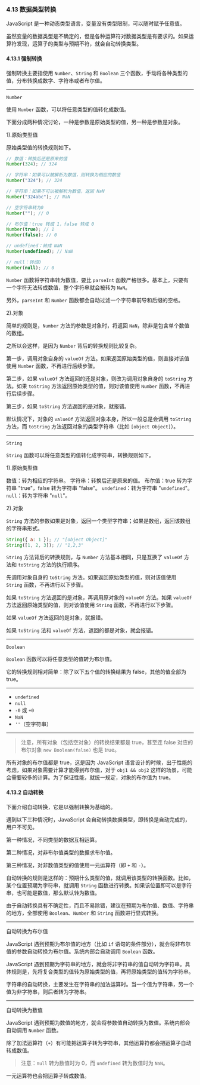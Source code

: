### 4.13 数据类型转换

JavaScript 是一种动态类型语言，变量没有类型限制，可以随时赋予任意值。

虽然变量的数据类型是不确定的，但是各种运算符对数据类型是有要求的。如果运算符发现，运算子的类型与预期不符，就会自动转换类型。

#### 4.13.1 强制转换

强制转换主要指使用 `Number`、`String` 和 `Boolean` 三个函数，手动将各种类型的值，分布转换成数字、字符串或者布尔值。

---

`Number`

使用 `Number` 函数，可以将任意类型的值转化成数值。

下面分成两种情况讨论，一种是参数是原始类型的值，另一种是参数是对象。

1).原始类型值

原始类型值的转换规则如下。

```javascript
// 数值：转换后还是原来的值
Number(324); // 324

// 字符串：如果可以被解析为数值，则转换为相应的数值
Number("324"); // 324

// 字符串：如果不可以被解析为数值，返回 NaN
Number("324abc"); // NaN

// 空字符串转为0
Number(""); // 0

// 布尔值：true 转成 1，false 转成 0
Number(true); // 1
Number(false); // 0

// undefined：转成 NaN
Number(undefined); // NaN

// null：转成0
Number(null); // 0
```

`Number` 函数将字符串转为数值，要比 `parseInt` 函数严格很多。基本上，只要有一个字符无法转成数值，整个字符串就会被转为 `NaN`。

另外，`parseInt` 和 `Number` 函数都会自动过滤一个字符串前导和后缀的空格。

2).对象

简单的规则是，`Number` 方法的参数是对象时，将返回 `NaN`，除非是包含单个数值的数组。

之所以会这样，是因为 `Number` 背后的转换规则比较复杂。

第一步，调用对象自身的 `valueOf` 方法。如果返回原始类型的值，则直接对该值使用 `Number` 函数，不再进行后续步骤。

第二步，如果 `valueOf` 方法返回的还是对象，则改为调用对象自身的 `toString` 方法。如果 `toString` 方法返回原始类型的值，则对该值使用 `Number` 函数，不再进行后续步骤。

第三步，如果 `toString` 方法返回的是对象，就报错。

默认情况下，对象的 `valueOf` 方法返回对象本身，所以一般总是会调用 `toString` 方法，而 `toString` 方法返回对象的类型字符串（比如 `[object Object]`）。

---

`String`

`String` 函数可以将任意类型的值转化成字符串，转换规则如下。

1).原始类型值

数值：转为相应的字符串。
字符串：转换后还是原来的值。
布尔值：true 转为字符串 "true"，false 转为字符串 "false"。
`undefined`：转为字符串 "`undefined`"。
`null`：转为字符串 "`null`"。

2).对象

`String` 方法的参数如果是对象，返回一个类型字符串；如果是数组，返回该数组的字符串形式。

```javascript
String({ a: 1 }); // "[object Object]"
String([1, 2, 3]); // "1,2,3"
```

`String` 方法背后的转换规则，与 `Number` 方法基本相同，只是互换了 `valueOf` 方法和 `toString` 方法的执行顺序。

先调用对象自身的 `toString` 方法。如果返回原始类型的值，则对该值使用 `String` 函数，不再进行以下步骤。

如果 `toString` 方法返回的是对象，再调用原对象的 `valueOf` 方法。如果 `valueOf` 方法返回原始类型的值，则对该值使用 `String` 函数，不再进行以下步骤。

如果 `valueOf` 方法返回的是对象，就报错。

如果 `toString` 法和 `valueOf` 方法，返回的都是对象，就会报错。

---

`Boolean`

`Boolean` 函数可以将任意类型的值转为布尔值。

它的转换规则相对简单：除了以下五个值的转换结果为 false，其他的值全部为 true。

---

- `undefined`
- `null`
- `-0` 或 `+0`
- `NaN`
- `''`（空字符串）

---

> 注意，所有对象（包括空对象）的转换结果都是 true，甚至连 false 对应的布尔对象 `new Boolean(false)` 也是 true。

所有对象的布尔值都是 true，这是因为 JavaScript 语言设计的时候，出于性能的考虑，如果对象需要计算才能得到布尔值，对于 `obj1 && obj2` 这样的场景，可能会需要较多的计算。为了保证性能，就统一规定，对象的布尔值为 true。

#### 4.13.2 自动转换

下面介绍自动转换，它是以强制转换为基础的。

遇到以下三种情况时，JavaScript 会自动转换数据类型，即转换是自动完成的，用户不可见。

第一种情况，不同类型的数据互相运算。

第二种情况，对非布尔值类型的数据求布尔值。

第三种情况，对非数值类型的值使用一元运算符（即 `+` 和 `-`）。

自动转换的规则是这样的：预期什么类型的值，就调用该类型的转换函数。比如，某个位置预期为字符串，就调用 `String` 函数进行转换。如果该位置即可以是字符串，也可能是数值，那么默认转为数值。

由于自动转换具有不确定性，而且不易除错，建议在预期为布尔值、数值、字符串的地方，全部使用 `Boolean`、`Number` 和 `String` 函数进行显式转换。

---

自动转换为布尔值

JavaScript 遇到预期为布尔值的地方（比如 `if` 语句的条件部分），就会将非布尔值的参数自动转换为布尔值。系统内部会自动调用 `Boolean` 函数。

JavaScript 遇到预期为字符串的地方，就会将非字符串的值自动转为字符串。具体规则是，先将复合类型的值转为原始类型的值，再将原始类型的值转为字符串。

字符串的自动转换，主要发生在字符串的加法运算时。当一个值为字符串，另一个值为非字符串，则后者转为字符串。

---

自动转换为数值

JavaScript 遇到预期为数值的地方，就会将参数值自动转换为数值。系统内部会自动调用 `Number` 函数。

除了加法运算符（`+`）有可能把运算子转为字符串，其他运算符都会把运算子自动转成数值。

> 注意：`null` 转为数值时为 0，而 `undefined` 转为数值时为 `NaN`。

一元运算符也会把运算子转成数值。
